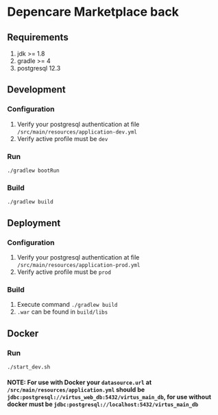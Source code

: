 # Depencare Marketplace back

## Requirements
1. jdk >= 1.8
2. gradle >= 4
3. postgresql 12.3

## Development

### Configuration
1. Verify your postgresql authentication at file `/src/main/resources/application-dev.yml`
2. Verify active profile must be `dev`

### Run
`./gradlew bootRun`

### Build
`./gradlew build`

## Deployment

### Configuration
1. Verify your postgresql authentication at file `/src/main/resources/application-prod.yml`
2. Verify active profile must be `prod`

### Build
1. Execute command `./gradlew build`
2. `.war` can be found in `build/libs`

## Docker

### Run
`./start_dev.sh`

#### NOTE: For use with Docker your `datasource.url` at `/src/main/resources/application.yml` should be `jdbc:postgresql://virtus_web_db:5432/virtus_main_db`, for use without docker must be `jdbc:postgresql://localhost:5432/virtus_main_db`